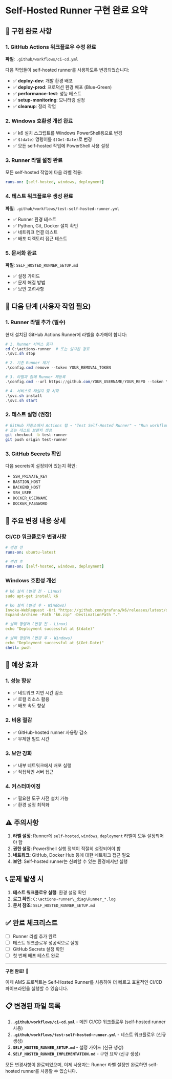 # Self-Hosted Runner 구현 완료 요약

## 🎯 구현 완료 사항

### 1. GitHub Actions 워크플로우 수정 완료
**파일**: `.github/workflows/ci-cd.yml`

다음 작업들이 self-hosted runner를 사용하도록 변경되었습니다:

- ✅ **deploy-dev**: 개발 환경 배포
- ✅ **deploy-prod**: 프로덕션 환경 배포 (Blue-Green)
- ✅ **performance-test**: 성능 테스트
- ✅ **setup-monitoring**: 모니터링 설정
- ✅ **cleanup**: 정리 작업

### 2. Windows 호환성 개선 완료
- ✅ k6 설치 스크립트를 Windows PowerShell용으로 변경
- ✅ `$(date)` 명령어를 `$(Get-Date)`로 변경
- ✅ 모든 self-hosted 작업에 PowerShell 사용 설정

### 3. Runner 라벨 설정 완료
모든 self-hosted 작업에 다음 라벨 적용:
```yaml
runs-on: [self-hosted, windows, deployment]
```

### 4. 테스트 워크플로우 생성 완료
**파일**: `.github/workflows/test-self-hosted-runner.yml`
- ✅ Runner 환경 테스트
- ✅ Python, Git, Docker 설치 확인
- ✅ 네트워크 연결 테스트
- ✅ 배포 디렉토리 접근 테스트

### 5. 문서화 완료
**파일**: `SELF_HOSTED_RUNNER_SETUP.md`
- ✅ 설정 가이드
- ✅ 문제 해결 방법
- ✅ 보안 고려사항

## 🚀 다음 단계 (사용자 작업 필요)

### 1. Runner 라벨 추가 (필수)
현재 설치된 GitHub Actions Runner에 라벨을 추가해야 합니다:

```powershell
# 1. Runner 서비스 중지
cd C:\actions-runner  # 또는 설치된 경로
.\svc.sh stop

# 2. 기존 Runner 제거
.\config.cmd remove --token YOUR_REMOVAL_TOKEN

# 3. 라벨과 함께 Runner 재등록
.\config.cmd --url https://github.com/YOUR_USERNAME/YOUR_REPO --token YOUR_TOKEN --labels self-hosted,windows,deployment

# 4. 서비스로 재설치 및 시작
.\svc.sh install
.\svc.sh start
```

### 2. 테스트 실행 (권장)
```bash
# GitHub 저장소에서 Actions 탭 → "Test Self-Hosted Runner" → "Run workflow"
# 또는 테스트 브랜치 생성
git checkout -b test-runner
git push origin test-runner
```

### 3. GitHub Secrets 확인
다음 secrets이 설정되어 있는지 확인:
- `SSH_PRIVATE_KEY`
- `BASTION_HOST`
- `BACKEND_HOST`
- `SSH_USER`
- `DOCKER_USERNAME`
- `DOCKER_PASSWORD`

## 🔧 주요 변경 내용 상세

### CI/CD 워크플로우 변경사항
```yaml
# 변경 전
runs-on: ubuntu-latest

# 변경 후
runs-on: [self-hosted, windows, deployment]
```

### Windows 호환성 개선
```yaml
# k6 설치 (변경 전 - Linux)
sudo apt-get install k6

# k6 설치 (변경 후 - Windows)
Invoke-WebRequest -Uri "https://github.com/grafana/k6/releases/latest/download/k6-v0.47.0-windows-amd64.zip" -OutFile "k6.zip"
Expand-Archive -Path "k6.zip" -DestinationPath "."
```

```yaml
# 날짜 명령어 (변경 전 - Linux)
echo "Deployment successful at $(date)"

# 날짜 명령어 (변경 후 - Windows)
echo "Deployment successful at $(Get-Date)"
shell: pwsh
```

## 🎉 예상 효과

### 1. 성능 향상
- ✅ 네트워크 지연 시간 감소
- ✅ 로컬 리소스 활용
- ✅ 배포 속도 향상

### 2. 비용 절감
- ✅ GitHub-hosted runner 사용량 감소
- ✅ 무제한 빌드 시간

### 3. 보안 강화
- ✅ 내부 네트워크에서 배포 실행
- ✅ 직접적인 서버 접근

### 4. 커스터마이징
- ✅ 필요한 도구 사전 설치 가능
- ✅ 환경 설정 최적화

## ⚠️ 주의사항

1. **라벨 설정**: Runner에 `self-hosted`, `windows`, `deployment` 라벨이 모두 설정되어야 함
2. **권한 설정**: PowerShell 실행 정책이 적절히 설정되어야 함
3. **네트워크**: GitHub, Docker Hub 등에 대한 네트워크 접근 필요
4. **보안**: Self-hosted runner는 신뢰할 수 있는 환경에서만 실행

## 📞 문제 발생 시

1. **테스트 워크플로우 실행**: 환경 설정 확인
2. **로그 확인**: `C:\actions-runner\_diag\Runner_*.log`
3. **문서 참조**: `SELF_HOSTED_RUNNER_SETUP.md`

## ✅ 완료 체크리스트

- [ ] Runner 라벨 추가 완료
- [ ] 테스트 워크플로우 성공적으로 실행
- [ ] GitHub Secrets 설정 확인
- [ ] 첫 번째 배포 테스트 완료

---

**구현 완료!** 🎊

이제 AMS 프로젝트는 Self-Hosted Runner를 사용하여 더 빠르고 효율적인 CI/CD 파이프라인을 실행할 수 있습니다.

## 📋 변경된 파일 목록

1. **`.github/workflows/ci-cd.yml`** - 메인 CI/CD 워크플로우 (self-hosted runner 사용)
2. **`.github/workflows/test-self-hosted-runner.yml`** - 테스트 워크플로우 (신규 생성)
3. **`SELF_HOSTED_RUNNER_SETUP.md`** - 설정 가이드 (신규 생성)
4. **`SELF_HOSTED_RUNNER_IMPLEMENTATION.md`** - 구현 요약 (신규 생성)

모든 변경사항이 완료되었으며, 이제 사용자는 Runner 라벨 설정만 완료하면 self-hosted runner를 사용할 수 있습니다.